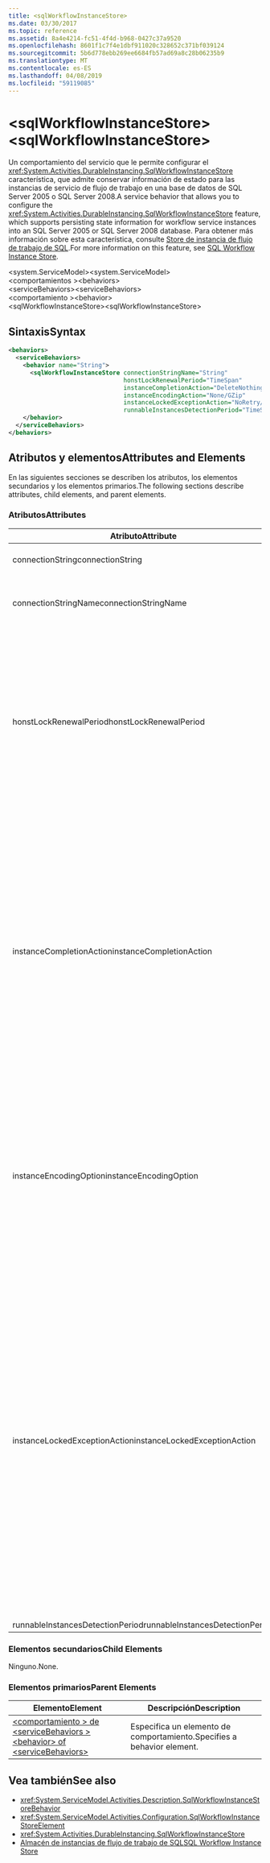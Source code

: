 ```yaml
---
title: <sqlWorkflowInstanceStore>
ms.date: 03/30/2017
ms.topic: reference
ms.assetid: 8a4e4214-fc51-4f4d-b968-0427c37a9520
ms.openlocfilehash: 8601f1c7f4e1dbf911020c328652c371bf039124
ms.sourcegitcommit: 5b6d778ebb269ee6684fb57ad69a8c28b06235b9
ms.translationtype: MT
ms.contentlocale: es-ES
ms.lasthandoff: 04/08/2019
ms.locfileid: "59119085"
---
```

# <a name="sqlworkflowinstancestore"></a><span data-ttu-id="b64db-101">\<sqlWorkflowInstanceStore></span><span class="sxs-lookup"><span data-stu-id="b64db-101">\<sqlWorkflowInstanceStore></span></span>
<span data-ttu-id="b64db-102">Un comportamiento del servicio que le permite configurar el <xref:System.Activities.DurableInstancing.SqlWorkflowInstanceStore> característica, que admite conservar información de estado para las instancias de servicio de flujo de trabajo en una base de datos de SQL Server 2005 o SQL Server 2008.</span><span class="sxs-lookup"><span data-stu-id="b64db-102">A service behavior that allows you to configure the <xref:System.Activities.DurableInstancing.SqlWorkflowInstanceStore> feature, which supports persisting state information for workflow service instances into an SQL Server 2005 or SQL Server 2008 database.</span></span> <span data-ttu-id="b64db-103">Para obtener más información sobre esta característica, consulte [Store de instancia de flujo de trabajo de SQL](../../../../../docs/framework/windows-workflow-foundation/sql-workflow-instance-store.md).</span><span class="sxs-lookup"><span data-stu-id="b64db-103">For more information on this feature, see [SQL Workflow Instance Store](../../../../../docs/framework/windows-workflow-foundation/sql-workflow-instance-store.md).</span></span>  
  
<span data-ttu-id="b64db-104">\<system.ServiceModel></span><span class="sxs-lookup"><span data-stu-id="b64db-104">\<system.ServiceModel></span></span>  
<span data-ttu-id="b64db-105">\<comportamientos ></span><span class="sxs-lookup"><span data-stu-id="b64db-105">\<behaviors></span></span>  
<span data-ttu-id="b64db-106">\<serviceBehaviors></span><span class="sxs-lookup"><span data-stu-id="b64db-106">\<serviceBehaviors></span></span>  
<span data-ttu-id="b64db-107">\<comportamiento ></span><span class="sxs-lookup"><span data-stu-id="b64db-107">\<behavior></span></span>  
<span data-ttu-id="b64db-108">\<sqlWorkflowInstanceStore></span><span class="sxs-lookup"><span data-stu-id="b64db-108">\<sqlWorkflowInstanceStore></span></span>  
  
## <a name="syntax"></a><span data-ttu-id="b64db-109">Sintaxis</span><span class="sxs-lookup"><span data-stu-id="b64db-109">Syntax</span></span>  
  
```xml  
<behaviors>
  <serviceBehaviors>
    <behavior name="String">
      <sqlWorkflowInstanceStore connectionStringName="String" 
                                honstLockRenewalPeriod="TimeSpan" 
                                instanceCompletionAction="DeleteNothing/DeleteAll" 
                                instanceEncodingAction="None/GZip" 
                                instanceLockedExceptionAction="NoRetry/BasicRetry/AggressiveRetry" 
                                runnableInstancesDetectionPeriod="TimeSpan" />
    </behavior>
  </serviceBehaviors>
</behaviors>  
```  
  
## <a name="attributes-and-elements"></a><span data-ttu-id="b64db-110">Atributos y elementos</span><span class="sxs-lookup"><span data-stu-id="b64db-110">Attributes and Elements</span></span>  
 <span data-ttu-id="b64db-111">En las siguientes secciones se describen los atributos, los elementos secundarios y los elementos primarios.</span><span class="sxs-lookup"><span data-stu-id="b64db-111">The following sections describe attributes, child elements, and parent elements.</span></span>  
  
### <a name="attributes"></a><span data-ttu-id="b64db-112">Atributos</span><span class="sxs-lookup"><span data-stu-id="b64db-112">Attributes</span></span>  
  
|<span data-ttu-id="b64db-113">Atributo</span><span class="sxs-lookup"><span data-stu-id="b64db-113">Attribute</span></span>|<span data-ttu-id="b64db-114">Descripción</span><span class="sxs-lookup"><span data-stu-id="b64db-114">Description</span></span>|  
|---------------|-----------------|  
|<span data-ttu-id="b64db-115">connectionString</span><span class="sxs-lookup"><span data-stu-id="b64db-115">connectionString</span></span>|<span data-ttu-id="b64db-116">Una cadena que contiene una cadena de conexión utilizada para conectarse a una base de datos de persistencia subyacente.</span><span class="sxs-lookup"><span data-stu-id="b64db-116">A string that contains a connection string used to connect to an underlying persistence database.</span></span>|  
|<span data-ttu-id="b64db-117">connectionStringName</span><span class="sxs-lookup"><span data-stu-id="b64db-117">connectionStringName</span></span>|<span data-ttu-id="b64db-118">Una cadena que contiene una cadena de conexión con nombre en el servidor de base de datos.</span><span class="sxs-lookup"><span data-stu-id="b64db-118">A string that contains a named connection string to the database server.</span></span> <span data-ttu-id="b64db-119">Un ejemplo de una cadena de conexión con nombre es "DefaultConnectionString".</span><span class="sxs-lookup"><span data-stu-id="b64db-119">An example of a named connection string is "DefaultConnectionString".</span></span>|  
|<span data-ttu-id="b64db-120">honstLockRenewalPeriod</span><span class="sxs-lookup"><span data-stu-id="b64db-120">honstLockRenewalPeriod</span></span>|<span data-ttu-id="b64db-121">Valor de Timespan que especifica el período de tiempo en el que el host debe renovar el bloqueo en una instancia.</span><span class="sxs-lookup"><span data-stu-id="b64db-121">A Timespan value that specifies the time period in which the host must renew the lock on an instance.</span></span> <span data-ttu-id="b64db-122">Si el host no renueva el bloqueo en el período de tiempo especificado, la instancia se desbloquea y se puede escoger a por otro host.</span><span class="sxs-lookup"><span data-stu-id="b64db-122">If the host does not renew the lock in the specified time period, the instance is unlocked and may be picked up by another host.</span></span><br /><br /> <span data-ttu-id="b64db-123">Descargar un flujo de trabajo implica que también se conserva.</span><span class="sxs-lookup"><span data-stu-id="b64db-123">Unloading a workflow implies that it is also persisted.</span></span> <span data-ttu-id="b64db-124">Si este atributo se establece en cero se conservan y se descargan inmediatamente después de la instancia de flujo de trabajo el flujo de trabajo se vuelve inactiva.</span><span class="sxs-lookup"><span data-stu-id="b64db-124">If this attribute is set to zero the workflow instance is persisted and unloaded immediately after the workflow becomes idle.</span></span> <span data-ttu-id="b64db-125">Establecer este atributo en TimeSpan.MaxValue eficazmente, deshabilita la operación de descarga.</span><span class="sxs-lookup"><span data-stu-id="b64db-125">Setting this attribute to TimeSpan.MaxValue effectively disables the unload operation.</span></span> <span data-ttu-id="b64db-126">Las instancias de flujo de trabajo inactivas nunca se descargan.</span><span class="sxs-lookup"><span data-stu-id="b64db-126">Idle workflow instances are never unloaded.</span></span>|  
|<span data-ttu-id="b64db-127">instanceCompletionAction</span><span class="sxs-lookup"><span data-stu-id="b64db-127">instanceCompletionAction</span></span>|<span data-ttu-id="b64db-128">Un valor que especifica si los datos de la instancia de flujo de trabajo se mantienen en el almacén de persistencia después de que la instancia de flujo de trabajo se complete o si se ha eliminado en ese punto.</span><span class="sxs-lookup"><span data-stu-id="b64db-128">A value that specifies whether workflow instance data is kept in the persistence store after the workflow instance completes or if it is deleted at that point.</span></span> <span data-ttu-id="b64db-129">Este valor es del tipo <xref:System.Activities.DurableInstancing.InstanceCompletionAction>.</span><span class="sxs-lookup"><span data-stu-id="b64db-129">This value is of type <xref:System.Activities.DurableInstancing.InstanceCompletionAction>.</span></span><br /><br /> <span data-ttu-id="b64db-130">Las acciones enumeradas consisten en eliminar los datos de instancia del almacén de persistencia o en no eliminar los datos de instancia del almacén de persistencia cuando la instancia haya completado su operación.</span><span class="sxs-lookup"><span data-stu-id="b64db-130">The enumerated actions consist of deleting the instance data from the persistence store or not deleting the instance data from the persistence store, when the instance has completed its operation.</span></span><br /><br /> <span data-ttu-id="b64db-131">Mantener las instancias una vez completadas provoca que la base de datos de persistencia crezca rápidamente y esto afecta al rendimiento de la base de datos.</span><span class="sxs-lookup"><span data-stu-id="b64db-131">Keeping instances after completion causes the persistence database to grow rapidly and this affects the performance of the database.</span></span> <span data-ttu-id="b64db-132">Debería configurar una directiva de purga de base de datos para eliminar estos registros de forma periódica para asegurarse de que el rendimiento de la base de datos está en el nivel que satisface sus requisitos de rendimiento.</span><span class="sxs-lookup"><span data-stu-id="b64db-132">You should configure a database purge policy to delete these records periodically to ensure that the performance of the database is at the level that satisfy your performance requirements.</span></span>|  
|<span data-ttu-id="b64db-133">instanceEncodingOption</span><span class="sxs-lookup"><span data-stu-id="b64db-133">instanceEncodingOption</span></span>|<span data-ttu-id="b64db-134">Un valor opcional que especifica si la información de estado de la instancia se comprime utilizando el algoritmo Gzip antes de que la información se guarde en el almacén de persistencia.</span><span class="sxs-lookup"><span data-stu-id="b64db-134">An optional value that specifies  whether the instance state information is compressed using the GZip algorithm before the information is saved in the persistence store..</span></span> <span data-ttu-id="b64db-135">Este valor es del tipo <xref:System.Activities.DurableInstancing.InstanceEncodingOption>.</span><span class="sxs-lookup"><span data-stu-id="b64db-135">This value is of type <xref:System.Activities.DurableInstancing.InstanceEncodingOption>.</span></span> <span data-ttu-id="b64db-136">Los valores posibles para esta propiedad son <xref:System.Activities.DurableInstancing.InstanceEncodingOption.None>, que especifica que no hay compresión, y <xref:System.Activities.DurableInstancing.InstanceEncodingOption.GZip>, que especifica que los datos de instancia se comprimen y utilizan el algoritmo gzip.</span><span class="sxs-lookup"><span data-stu-id="b64db-136">Possible values for this property are <xref:System.Activities.DurableInstancing.InstanceEncodingOption.None>, which specifies no compression, and <xref:System.Activities.DurableInstancing.InstanceEncodingOption.GZip>, which specifies that instance data is compressed and uses the gzip algorithm.</span></span>|  
|<span data-ttu-id="b64db-137">instanceLockedExceptionAction</span><span class="sxs-lookup"><span data-stu-id="b64db-137">instanceLockedExceptionAction</span></span>|<span data-ttu-id="b64db-138">Un valor que especifica la acción que se produce en respuesta a una excepción que se produce cuando el host intenta bloquear una instancia porque otro host bloquea actualmente la instancia.</span><span class="sxs-lookup"><span data-stu-id="b64db-138">A value that specifies the action that occurs in response to an exception that is thrown when the host tries to lock an instance because the instance is currently locked by another host.</span></span> <span data-ttu-id="b64db-139">Este valor es del tipo <xref:System.Activities.DurableInstancing.InstanceLockedExceptionAction>.</span><span class="sxs-lookup"><span data-stu-id="b64db-139">This value is of type <xref:System.Activities.DurableInstancing.InstanceLockedExceptionAction>.</span></span><br /><br /> <span data-ttu-id="b64db-140">Las opciones permitidas para este campo son: Ninguno, reintento básico y reintento agresivo.</span><span class="sxs-lookup"><span data-stu-id="b64db-140">The options allowed for this field are: None, Basic Retry, and Aggressive Retry.</span></span> <span data-ttu-id="b64db-141">El valor predeterminado es None.</span><span class="sxs-lookup"><span data-stu-id="b64db-141">The default value is None.</span></span> <span data-ttu-id="b64db-142">La siguiente lista proporciona las descripciones de estas tres opciones:</span><span class="sxs-lookup"><span data-stu-id="b64db-142">The following list provides you with the descriptions for these three options:</span></span><br /><br /> <span data-ttu-id="b64db-143">-   Ninguno.</span><span class="sxs-lookup"><span data-stu-id="b64db-143">-   None.</span></span> <span data-ttu-id="b64db-144">El host del servicio no intenta bloquear la instancia y pasa el objeto <xref:System.Runtime.DurableInstancing.InstanceLockedException> al autor de la llamada.</span><span class="sxs-lookup"><span data-stu-id="b64db-144">The service host does not attempt to lock the instance and passes the <xref:System.Runtime.DurableInstancing.InstanceLockedException> to the caller.</span></span><br /><span data-ttu-id="b64db-145">-Básica de reintentos.</span><span class="sxs-lookup"><span data-stu-id="b64db-145">-   Basic Retry.</span></span> <span data-ttu-id="b64db-146">El host del servicio vuelve a intentar bloquear la instancia con un intervalo de reintento lineal y pasa la excepción al autor de la llamada al final de la secuencia.</span><span class="sxs-lookup"><span data-stu-id="b64db-146">The service host reattempts to lock the instance with a linear retry interval and passes the exception to the caller at the end of the sequence.</span></span><br /><span data-ttu-id="b64db-147">-Reintento agresiva.</span><span class="sxs-lookup"><span data-stu-id="b64db-147">-   Aggressive Retry.</span></span> <span data-ttu-id="b64db-148">El host del servicio vuelve a intentar bloquear la instancia con un retraso en aumento exponencial y pasa el objeto <xref:System.Runtime.DurableInstancing.InstanceLockedException> al autor de llamada al final de la secuencia.</span><span class="sxs-lookup"><span data-stu-id="b64db-148">The service host reattempts to lock the instance with an exponentially increasing delay and passes the <xref:System.Runtime.DurableInstancing.InstanceLockedException> to the caller at the end of the sequence.</span></span>|  
|<span data-ttu-id="b64db-149">runnableInstancesDetectionPeriod</span><span class="sxs-lookup"><span data-stu-id="b64db-149">runnableInstancesDetectionPeriod</span></span>||  
  
### <a name="child-elements"></a><span data-ttu-id="b64db-150">Elementos secundarios</span><span class="sxs-lookup"><span data-stu-id="b64db-150">Child Elements</span></span>  
 <span data-ttu-id="b64db-151">Ninguno.</span><span class="sxs-lookup"><span data-stu-id="b64db-151">None.</span></span>  
  
### <a name="parent-elements"></a><span data-ttu-id="b64db-152">Elementos primarios</span><span class="sxs-lookup"><span data-stu-id="b64db-152">Parent Elements</span></span>  
  
|<span data-ttu-id="b64db-153">Elemento</span><span class="sxs-lookup"><span data-stu-id="b64db-153">Element</span></span>|<span data-ttu-id="b64db-154">Descripción</span><span class="sxs-lookup"><span data-stu-id="b64db-154">Description</span></span>|  
|-------------|-----------------|  
|[<span data-ttu-id="b64db-155">\<comportamiento > de \<serviceBehaviors ></span><span class="sxs-lookup"><span data-stu-id="b64db-155">\<behavior> of \<serviceBehaviors></span></span>](../../../../../docs/framework/configure-apps/file-schema/windows-workflow-foundation/behavior-of-servicebehaviors-of-workflow.md)|<span data-ttu-id="b64db-156">Especifica un elemento de comportamiento.</span><span class="sxs-lookup"><span data-stu-id="b64db-156">Specifies a behavior element.</span></span>|  
  
## <a name="see-also"></a><span data-ttu-id="b64db-157">Vea también</span><span class="sxs-lookup"><span data-stu-id="b64db-157">See also</span></span>

- <xref:System.ServiceModel.Activities.Description.SqlWorkflowInstanceStoreBehavior>
- <xref:System.ServiceModel.Activities.Configuration.SqlWorkflowInstanceStoreElement>
- <xref:System.Activities.DurableInstancing.SqlWorkflowInstanceStore>
- [<span data-ttu-id="b64db-158">Almacén de instancias de flujo de trabajo de SQL</span><span class="sxs-lookup"><span data-stu-id="b64db-158">SQL Workflow Instance Store</span></span>](../../../../../docs/framework/windows-workflow-foundation/sql-workflow-instance-store.md)
